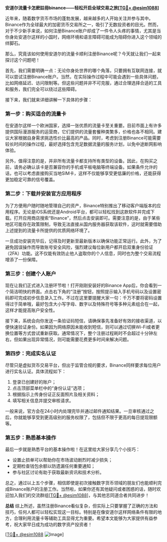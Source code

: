 **安道尔流量卡怎麽註冊binance——轻松开启全球交易之旅[[TG💪+ @esim1088](https://t.me/s/esim1088)]**

近年来，随着数字货币市场的蓬勃发展，越来越多的人开始关注并参与其中。Binance作为全球最大的加密货币交易所之一，吸引了无数投资者的目光。然而，对于不少新手来说，如何注册Binance账户却成了一件令人头疼的事情，尤其是当你身处安道尔这样的小国时，网络环境和语言障碍可能成为阻碍你进入这个领域的绊脚石。

那么，究竟该如何使用安道尔的流量卡顺利注册Binance呢？今天就让我们一起来探讨这个问题吧！

首先，我们需要明确一点：无论你身处世界的哪个角落，只要拥有互联网连接，就可以尝试注册Binance账户。当然，在实际操作过程中可能会遇到一些具体问题，比如网络延迟、访问限制等。但这些问题并非不可克服，通过合理选择合适的工具和服务，我们完全可以绕过这些障碍。

接下来，我们就来详细讲解一下具体的步骤：

### 第一步：购买适合的流量卡
在安道尔这样一个欧洲国家，选择一张优质的流量卡至关重要。目前市面上有许多提供国际漫游服务的运营商，它们提供的流量套餐种类繁多，价格也各不相同。建议大家根据自身需求挑选性价比最高的产品。同时，考虑到注册Binance可能需要较长时间的操作过程，最好选择包含充足数据流量的服务计划，以免中途断网影响体验。

另外，值得注意的是，并非所有流量卡都支持所有类型的设备。因此，在购买之前，请务必确认该卡是否兼容你的手机或平板电脑等终端设备。如果条件允许的话，也可以考虑直接购买当地SIM卡，这样不仅能够享受更低廉的价格，还能获得更加稳定可靠的信号覆盖。

### 第二步：下载并安装官方应用程序
为了方便用户随时随地管理自己的资产，Binance特别推出了移动客户端版本的应用程序。无论是iOS系统还是Android平台，都可以轻松找到这款软件并完成下载。打开应用商店搜索“Binance”，然后点击安装即可。需要注意的是，由于某些地区可能存在政策限制，导致无法直接从国内服务器获取该软件，这时就需要借助上述提到的流量卡所提供的优质网络环境了。

一旦成功安装完毕后，记得及时更新至最新版本以确保功能正常运行。此外，为了避免因误操作而导致账号安全风险，强烈建议每位新用户都开启双重身份验证（2FA）功能。这不仅能有效防止他人盗取你的个人信息，同时也为整个交易流程增添了一份保障。

### 第三步：创建个人账户
现在让我们正式进入注册环节啦！打开刚刚安装好的Binance App后，你会看到一个简洁明快的界面。点击右下角的“注册”按钮，按照提示输入手机号码以及设置密码即可完成初步信息录入工作。不过在这里要提醒大家一句：千万不要将密码设置得过于简单哦，最好包含大小写字母、数字以及特殊符号等多种元素组合在一起，这样才能提高账户安全性。

接下来，系统会向你发送一条验证码短信，请确保事先准备好有效的接收渠道，以便快速验证身份。如果因为网络原因未能收到短信，则可以通过切换Wi-Fi或者更换位置等方式尝试重新获取。通常情况下，整个注册过程耗时不会超过十分钟左右，但如果出现异常情况，则可能需要花费更多时间来解决问题。

### 第四步：完成实名认证
尽管只是虚拟货币交易平台，但出于监管合规的要求，Binance同样要求每位用户进行实名认证。具体流程如下：
1. 登录已创建好的账户；
2. 点击顶部菜单栏中的“身份认证”选项；
3. 根据指示上传身份证正反面照片及相关资料；
4. 填写相关信息并提交审核请求。

一般来说，官方会在24小时内处理完毕并通过邮件通知结果。一旦审核通过之后，你就能够享受到更高级别的服务权限了，包括但不限于更高的每日提现限额等。

### 第五步：熟悉基本操作
最后一步就是熟悉平台的基本操作啦！在这里给大家分享几个小技巧：
- 设置止损单可以帮助你在市场波动剧烈时减少损失；
- 定期检查钱包余额以防遗漏任何重要通知；
- 参与社区讨论有助于获取最新资讯和技术分析。

总之，通过以上五个步骤，相信即使是初次接触数字货币领域的朋友们也能顺利完成Binance账户的注册工作。当然啦，如果你还有其他疑问或者困惑的话，随时欢迎加入我们的交流群组[[TG💪+ @esim1088](https://t.me/s/esim1088)]，与其他志同道合者共同进步！

**总结**
综上所述，虽然注册Binance看似复杂，但实际上只要掌握了正确的方法和技巧，任何人都可以轻松实现这一目标。特别是在像安道尔这样网络条件有限的地方，合理利用流量卡等辅助工具显得尤为重要。希望本文能够为大家提供有益参考，祝大家早日成为成功的数字资产投资者！

[[TG💪+ @esim1088](https://t.me/s/esim1088) ![Image](https://i.postimg.cc/4NQfJmqS/Snipaste-2025-05-13-00-14-12.png)]